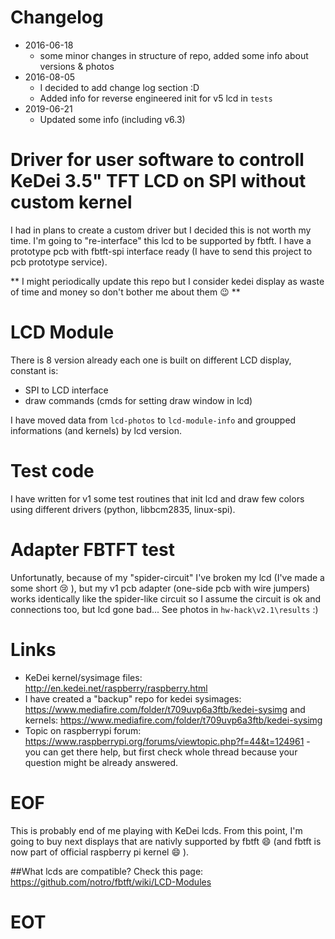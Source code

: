 # Changelog
* 2016-06-18
	* some minor changes in structure of repo, added some info about versions & photos
* 2016-08-05
	* I decided to add change log section :D
	* Added info for reverse engineered init for v5 lcd in ```tests```
* 2019-06-21
	* Updated some info (including v6.3)
 
# Driver for user software to controll KeDei 3.5" TFT LCD on SPI without custom kernel

I had in plans to create a custom driver but I decided this is not worth my time. I'm going to "re-interface" this lcd to be supported by fbtft. I have a prototype pcb with fbtft-spi interface ready (I have to send this project to pcb prototype service).

** I might periodically update this repo but I consider kedei display as waste of time and money so don't bother me about them :wink: **

# LCD Module
There is 8 version already each one is built on different LCD display, constant is:
- SPI to LCD interface
- draw commands (cmds for setting draw window in lcd)

I have moved data from `lcd-photos` to `lcd-module-info` and groupped informations (and kernels) by lcd version.

# Test code
I have written for v1 some test routines that init lcd and draw few colors using different drivers (python, libbcm2835, linux-spi).

# Adapter FBTFT test
Unfortunatly, because of my "spider-circuit" I've broken my lcd (I've made a some short :cry: ), but my v1 pcb adapter (one-side pcb with wire jumpers) works identically like the spider-like circuit so I assume the circuit is ok and connections too, but lcd gone bad... See photos in ```hw-hack\v2.1\results``` :)

# Links
- KeDei kernel/sysimage files: http://en.kedei.net/raspberry/raspberry.html
- I have created a "backup" repo for kedei sysimages: https://www.mediafire.com/folder/t709uvp6a3ftb/kedei-sysimg and kernels: https://www.mediafire.com/folder/t709uvp6a3ftb/kedei-sysimg
- Topic on raspberrypi forum: https://www.raspberrypi.org/forums/viewtopic.php?f=44&t=124961 - you can get there help, but first check whole thread because your question might be already answered.

# EOF
This is probably end of me playing with KeDei lcds. From this point, I'm going to buy next displays that are nativly supported by fbtft :smile: (and fbtft is now part of official raspberry pi kernel :smile: ).

##What lcds are compatible?
Check this page: https://github.com/notro/fbtft/wiki/LCD-Modules

# EOT